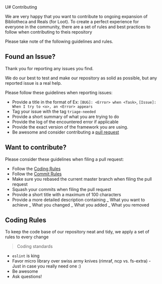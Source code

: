 U# Contributing

We are very happy that you want to contribute to ongoing expansion of Bibliotheca and Reals (for Loot). 
To create a perfect experience for everyone in the community, there are a set of rules and best practices to follow when contributing to theis repository

Please take note of the following guidelines and rules.

## Found an Issue?

Thank you for reporting any issues you find. 

We do our best to test and make our repository as solid as possible, but any reported issue is a real help.

Please follow these guidelines when reporting issues:

- Provide a title in the format of Ex: `[BUG]: <Error> when <Task>`, `[Issue]: When I try to <x>, an <Error> appears`
- Tag your issue with the tag `triage-needed`
- Provide a short summary of what you are trying to do
- Provide the log of the encountered error if applicable
- Provide the exact version of the framework you are using.
- Be awesome and consider contributing a [pull request](#want-to-contribute)

## Want to contribute?

Please consider these guidelines when filing a pull request:

- Follow the [Coding Rules](#coding-rules)
- Follow the [Commit Rules](#commit-rules)
- Make sure you rebased the current master branch when filing the pull request
- Squash your commits when filing the pull request
- Provide a short title with a maximum of 100 characters
- Provide a more detailed description containing
  _ What you want to achieve
  _ What you changed
  _ What you added
  _ What you removed

## Coding Rules

To keep the code base of our repository neat and tidy, we apply a set of rules to every change

> Coding standards

- `eslint` is king
- Favor micro library over swiss army knives (rimraf, ncp vs. fs-extra) - Just in case you really need one :)
- Be awesome
- Ask questions!